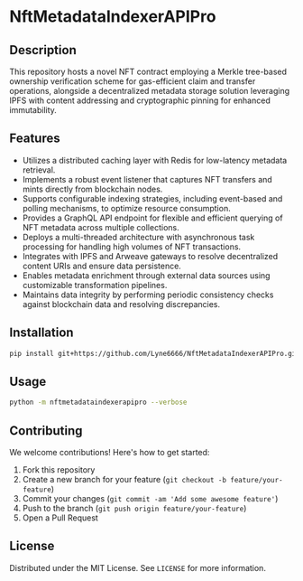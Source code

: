 # NftMetadataIndexerAPIPro

## Description

This repository hosts a novel NFT contract employing a Merkle tree-based ownership verification scheme for gas-efficient claim and transfer operations, alongside a decentralized metadata storage solution leveraging IPFS with content addressing and cryptographic pinning for enhanced immutability.

## Features

- Utilizes a distributed caching layer with Redis for low-latency metadata retrieval.
- Implements a robust event listener that captures NFT transfers and mints directly from blockchain nodes.
- Supports configurable indexing strategies, including event-based and polling mechanisms, to optimize resource consumption.
- Provides a GraphQL API endpoint for flexible and efficient querying of NFT metadata across multiple collections.
- Deploys a multi-threaded architecture with asynchronous task processing for handling high volumes of NFT transactions.
- Integrates with IPFS and Arweave gateways to resolve decentralized content URIs and ensure data persistence.
- Enables metadata enrichment through external data sources using customizable transformation pipelines.
- Maintains data integrity by performing periodic consistency checks against blockchain data and resolving discrepancies.
## Installation

```bash
pip install git+https://github.com/Lyne6666/NftMetadataIndexerAPIPro.git
```

## Usage

```bash
python -m nftmetadataindexerapipro --verbose
```

## Contributing

We welcome contributions! Here's how to get started:

1. Fork this repository
2. Create a new branch for your feature (`git checkout -b feature/your-feature`)
3. Commit your changes (`git commit -am 'Add some awesome feature'`)
4. Push to the branch (`git push origin feature/your-feature`)
5. Open a Pull Request

## License

Distributed under the MIT License. See `LICENSE` for more information.
